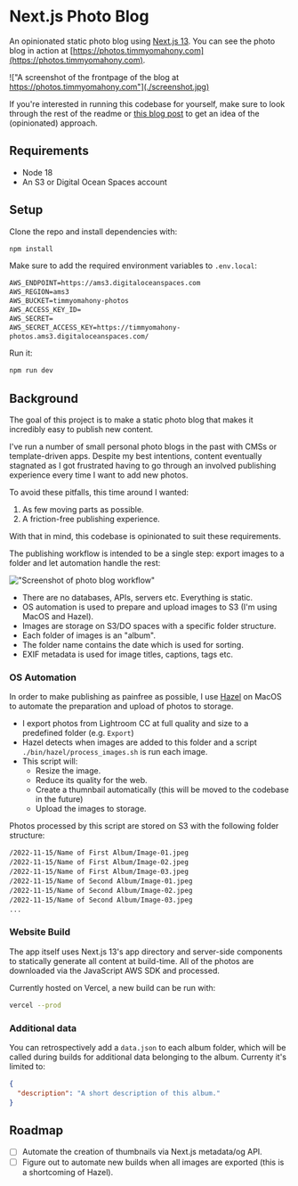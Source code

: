 # Next.js Photo Blog

An opinionated static photo blog using [Next.js 13](https://nextjs.org/). You can see the photo blog in action at [https://photos.timmyomahony.com](https://photos.timmyomahony.com).

!["A screenshot of the frontpage of the blog at https://photos.timmyomahony.com"](./screenshot.jpg)

If you're interested in running this codebase for yourself, make sure to look through the rest of the readme or [this blog post](https://timmyomahony.com/blog/creating-a-static-next-13-photo-blog/) to get an idea of the (opinionated) approach.

## Requirements

- Node 18
- An S3 or Digital Ocean Spaces account

## Setup

Clone the repo and install dependencies with:

```bash
npm install
```

Make sure to add the required environment variables to `.env.local`:

```env
AWS_ENDPOINT=https://ams3.digitaloceanspaces.com
AWS_REGION=ams3
AWS_BUCKET=timmyomahony-photos
AWS_ACCESS_KEY_ID=
AWS_SECRET=
AWS_SECRET_ACCESS_KEY=https://timmyomahony-photos.ams3.digitaloceanspaces.com/
```

Run it:

```bash
npm run dev
```

## Background

The goal of this project is to make a static photo blog that makes it incredibly easy to publish new content.

I've run a number of small personal photo blogs in the past with CMSs or template-driven apps. Despite my best intentions, content eventually stagnated as I got frustrated having to go through an involved publishing experience every time I want to add new photos.

To avoid these pitfalls, this time around I wanted:

1. As few moving parts as possible.
2. A friction-free publishing experience.

With that in mind, this codebase is opinionated to suit these requirements.

The publishing workflow is intended to be a single step: export images to a folder and let automation handle the rest:

!["Screenshot of photo blog workflow"](https://cdn.timmyomahony.com/assets/screenshot-of-photoblog-workflow.png)

- There are no databases, APIs, servers etc. Everything is static.
- OS automation is used to prepare and upload images to S3 (I'm using MacOS and Hazel).
- Images are storage on S3/DO spaces with a specific folder structure.
- Each folder of images is an "album".
- The folder name contains the date which is used for sorting.
- EXIF metadata is used for image titles, captions, tags etc.

### OS Automation

In order to make publishing as painfree as possible, I use [Hazel](https://www.noodlesoft.com/) on MacOS to automate the preparation and upload of photos to storage.

- I export photos from Lightroom CC at full quality and size to a predefined folder (e.g. `Export`)
- Hazel detects when images are added to this folder and a script `./bin/hazel/process_images.sh` is run each image.
- This script will:
  - Resize the image.
  - Reduce its quality for the web.
  - Create a thumnbail automatically (this will be moved to the codebase in the future)
  - Upload the images to storage.

Photos processed by this script are stored on S3 with the following folder structure:

```sh
/2022-11-15/Name of First Album/Image-01.jpeg
/2022-11-15/Name of First Album/Image-02.jpeg
/2022-11-15/Name of First Album/Image-03.jpeg
/2022-11-15/Name of Second Album/Image-01.jpeg
/2022-11-15/Name of Second Album/Image-02.jpeg
/2022-11-15/Name of Second Album/Image-03.jpeg
...
```

### Website Build

The app itself uses Next.js 13's app directory and server-side components to statically generate all content at build-time. All of the photos are downloaded via the JavaScript AWS SDK and processed.

Currently hosted on Vercel, a new build can be run with:

```sh
vercel --prod
```

### Additional data

You can retrospectively add a `data.json` to each album folder, which will be called during builds for additional data belonging to the album. Currenty it's limited to:

```json
{
  "description": "A short description of this album."
}
```

## Roadmap

- [ ] Automate the creation of thumbnails via Next.js metadata/og API.
- [ ] Figure out to automate new builds when all images are exported (this is a shortcoming of Hazel).
